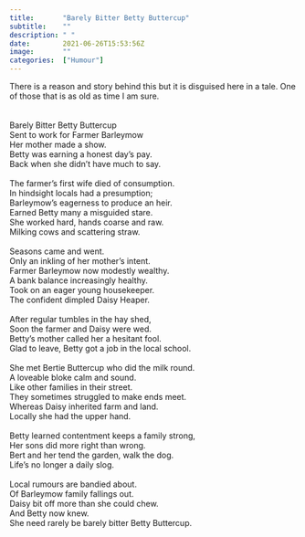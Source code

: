 ```yaml
---
title:       "Barely Bitter Betty Buttercup"
subtitle:    ""
description: " "
date:        2021-06-26T15:53:56Z
image:       ""
categories:  ["Humour"]
---
```

There is a reason and story behind this but it is disguised here in a tale. One of those that is as old as time I am sure.<br>
<br>
<br>Barely Bitter Betty Buttercup
<br>Sent to work for Farmer Barleymow
<br>Her mother made a show.
<br>Betty was earning a honest day’s pay.
<br>Back when she didn’t have much to say.
<br>
<br>The farmer’s first wife died of consumption.
<br>In hindsight locals had a presumption;
<br>Barleymow’s eagerness to produce an heir.
<br>Earned Betty many a misguided stare.
<br>She worked hard, hands coarse and raw.
<br>Milking cows and scattering straw.
<br>
<br>Seasons came and went.
<br>Only an inkling of her mother’s intent.
<br>Farmer Barleymow now modestly wealthy.
<br>A bank balance increasingly healthy.
<br>Took on an eager young housekeeper.
<br>The confident dimpled Daisy Heaper.
<br>
<br>After regular tumbles in the hay shed,
<br>Soon the farmer and Daisy were wed.
<br>Betty’s mother called her a hesitant fool.
<br>Glad to leave, Betty got a job in the local school.
<br>
<br>She met Bertie Buttercup who did the milk round.
<br>A loveable bloke calm and sound.
<br>Like other families in their street.
<br>They sometimes struggled to make ends meet.
<br>Whereas Daisy inherited farm and land.
<br>Locally she had the upper hand.
<br>
<br>Betty learned contentment keeps a family strong,
<br>Her sons did more right than wrong.
<br>Bert and her tend the garden, walk the dog.
<br>Life’s no longer a daily slog.
<br>
<br>Local rumours are bandied about.
<br>Of Barleymow family fallings out.
<br>Daisy bit off more than she could chew.
<br>And Betty now knew.
<br>She need rarely be barely bitter Betty Buttercup.